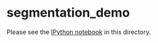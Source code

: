 # segmentation_demo

Please see the [IPython notebook](https://github.com/jvbalen/segmentation_demo/blob/master/segmentation_demo.ipynb) in this directory.
